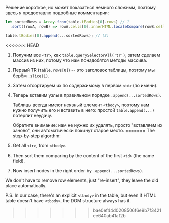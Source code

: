 Решение короткое, но может показаться немного сложным, поэтому здесь я предоставлю подробные комментарии:

```js
let sortedRows = Array.from(table.tBodies[0].rows) // 1
  .sort((rowA, rowB) => rowA.cells[0].innerHTML.localeCompare(rowB.cells[0].innerHTML));

table.tBodies[0].append(...sortedRows); // (3)
```

<<<<<<< HEAD
1. Получим все `<tr>`, как `table.querySelectorAll('tr')`, затем сделаем массив из них, потому что нам понадобятся методы массива.
2. Первый TR (`table.rows[0]`) -- это заголовок таблицы, поэтому мы берём `.slice(1)`.
3. Затем отсортируем их по содержимому в первом `<td>` (по имени).
4. Теперь вставим узлы в правильном порядке `.append(...sortedRows)`.

    Таблицы всегда имеют неявный элемент `<tbody>`, поэтому нам нужно получить его и вставить в него: простой `table.append(...)` потерпит неудачу.

    Обратите внимание: нам не нужно их удалять, просто "вставляем их заново", они автоматически покинут старое место.
=======
The step-by-step algorthm:

1. Get all `<tr>`, from `<tbody>`.
2. Then sort them comparing by the content of the first `<td>` (the name field).
3. Now insert nodes in the right order by `.append(...sortedRows)`.

We don't have to remove row elements, just "re-insert", they leave the old place automatically.

P.S. In our case, there's an explicit `<tbody>` in the table, but even if HTML table doesn't have `<tbody>`, the DOM structure always has it.
>>>>>>> bae0ef44d0208506f6e9b7f3421ee640ab41af2b
